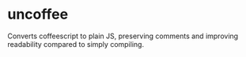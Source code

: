# uncoffee
Converts coffeescript to plain JS, preserving comments and improving readability compared to simply compiling.
